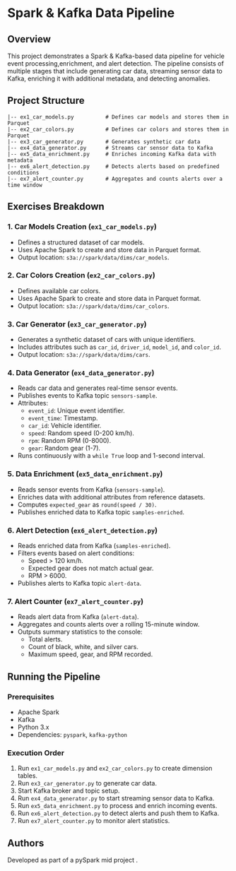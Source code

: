 # Spark & Kafka Data Pipeline

## Overview
This project demonstrates a Spark & Kafka-based data pipeline for vehicle event processing,enrichment, and alert detection. 
The pipeline consists of multiple stages that include generating car data, streaming sensor data to Kafka,
enriching it with additional metadata, and detecting anomalies.

## Project Structure

```
|-- ex1_car_models.py          # Defines car models and stores them in Parquet
|-- ex2_car_colors.py          # Defines car colors and stores them in Parquet
|-- ex3_car_generator.py       # Generates synthetic car data
|-- ex4_data_generator.py      # Streams car sensor data to Kafka
|-- ex5_data_enrichment.py     # Enriches incoming Kafka data with metadata
|-- ex6_alert_detection.py     # Detects alerts based on predefined conditions
|-- ex7_alert_counter.py       # Aggregates and counts alerts over a time window
```

## Exercises Breakdown

### 1. Car Models Creation (`ex1_car_models.py`)
- Defines a structured dataset of car models.
- Uses Apache Spark to create and store data in Parquet format.
- Output location: `s3a://spark/data/dims/car_models`.

### 2. Car Colors Creation (`ex2_car_colors.py`)
- Defines available car colors.
- Uses Apache Spark to create and store data in Parquet format.
- Output location: `s3a://spark/data/dims/car_colors`.

### 3. Car Generator (`ex3_car_generator.py`)
- Generates a synthetic dataset of cars with unique identifiers.
- Includes attributes such as `car_id`, `driver_id`, `model_id`, and `color_id`.
- Output location: `s3a://spark/data/dims/cars`.

### 4. Data Generator (`ex4_data_generator.py`)
- Reads car data and generates real-time sensor events.
- Publishes events to Kafka topic `sensors-sample`.
- Attributes:
  - `event_id`: Unique event identifier.
  - `event_time`: Timestamp.
  - `car_id`: Vehicle identifier.
  - `speed`: Random speed (0-200 km/h).
  - `rpm`: Random RPM (0-8000).
  - `gear`: Random gear (1-7).
- Runs continuously with a `while True` loop and 1-second interval.

### 5. Data Enrichment (`ex5_data_enrichment.py`)
- Reads sensor events from Kafka (`sensors-sample`).
- Enriches data with additional attributes from reference datasets.
- Computes `expected_gear` as `round(speed / 30)`.
- Publishes enriched data to Kafka topic `samples-enriched`.

### 6. Alert Detection (`ex6_alert_detection.py`)
- Reads enriched data from Kafka (`samples-enriched`).
- Filters events based on alert conditions:
  - Speed > 120 km/h.
  - Expected gear does not match actual gear.
  - RPM > 6000.
- Publishes alerts to Kafka topic `alert-data`.

### 7. Alert Counter (`ex7_alert_counter.py`)
- Reads alert data from Kafka (`alert-data`).
- Aggregates and counts alerts over a rolling 15-minute window.
- Outputs summary statistics to the console:
  - Total alerts.
  - Count of black, white, and silver cars.
  - Maximum speed, gear, and RPM recorded.

## Running the Pipeline
### Prerequisites
- Apache Spark
- Kafka
- Python 3.x
- Dependencies: `pyspark`, `kafka-python`

### Execution Order
1. Run `ex1_car_models.py` and `ex2_car_colors.py` to create dimension tables.
2. Run `ex3_car_generator.py` to generate car data.
3. Start Kafka broker and topic setup.
4. Run `ex4_data_generator.py` to start streaming sensor data to Kafka.
5. Run `ex5_data_enrichment.py` to process and enrich incoming events.
6. Run `ex6_alert_detection.py` to detect alerts and push them to Kafka.
7. Run `ex7_alert_counter.py` to monitor alert statistics.
 

## Authors
Developed as part of a pySpark mid project .

